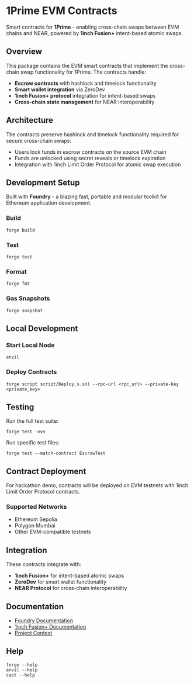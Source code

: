 # 1Prime EVM Contracts

Smart contracts for **1Prime** - enabling cross-chain swaps between EVM chains and NEAR, powered by **1inch Fusion+** intent-based atomic swaps.

## Overview

This package contains the EVM smart contracts that implement the cross-chain swap functionality for 1Prime. The contracts handle:

- **Escrow contracts** with hashlock and timelock functionality
- **Smart wallet integration** via ZeroDev
- **1inch Fusion+ protocol** integration for intent-based swaps
- **Cross-chain state management** for NEAR interoperability

## Architecture

The contracts preserve hashlock and timelock functionality required for secure cross-chain swaps:
- Users lock funds in escrow contracts on the source EVM chain
- Funds are unlocked using secret reveals or timelock expiration
- Integration with 1inch Limit Order Protocol for atomic swap execution

## Development Setup

Built with **Foundry** - a blazing fast, portable and modular toolkit for Ethereum application development.

### Build

```shell
forge build
```

### Test

```shell
forge test
```

### Format

```shell
forge fmt
```

### Gas Snapshots

```shell
forge snapshot
```

## Local Development

### Start Local Node

```shell
anvil
```

### Deploy Contracts

```shell
forge script script/Deploy.s.sol --rpc-url <rpc_url> --private-key <private_key>
```

## Testing

Run the full test suite:

```shell
forge test -vvv
```

Run specific test files:

```shell
forge test --match-contract EscrowTest
```

## Contract Deployment

For hackathon demo, contracts will be deployed on EVM testnets with 1inch Limit Order Protocol contracts.

### Supported Networks
- Ethereum Sepolia
- Polygon Mumbai
- Other EVM-compatible testnets

## Integration

These contracts integrate with:
- **1inch Fusion+** for intent-based atomic swaps
- **ZeroDev** for smart wallet functionality
- **NEAR Protocol** for cross-chain interoperability

## Documentation

- [Foundry Documentation](https://book.getfoundry.sh/)
- [1inch Fusion+ Documentation](https://docs.1inch.io/)
- [Project Context](../CONTEXT.md)

## Help

```shell
forge --help
anvil --help
cast --help
```
